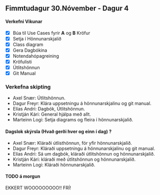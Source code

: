 ## Fimmtudagur 30.Nóvember - Dagur 4

#### Verkefni Vikunar
- [X] Búa til Use Cases fyrir **A** og **B** Kröfur
- [X] Setja í Hönnunarskjalið
- [X] Class diagram
- [X] Gera Dagbókina
- [X] Notendahópagreining
- [X] Kröfulisti
- [X] Útlitshönnun
- [X] Git Manual

### Verkefna skipting
- Axel Snær: Útlitshönnun.
- Dagur Freyr: Klára uppsetningu á hönnunarskjalinu og git manual.
- Elías Andri: Dagbók, Útlitshönnun.
- Kristján Kári: General hjálpa með allt.
- Marteinn Logi: Setja diagrams og fleira í hönnunarskjalið.

#### Dagslok skýrsla (Hvað gerði hver og einn í dag) ?

- Axel Snær: Kláraði útlisthönnun, fór yfir hönnunarskjalið.
- Dagur Freyr: Kláraði uppsetningu á hönnunarskjalinu og git manual.
- Elías Andri: Sá um dagbók, kláraði útlitshönnun og hönnunarskjalið.
- Kristján Kári: kláraði með útlitshönnun og hönnunarskjalið.
- Marteinn Logi: Kláraði hönnunarskjalið.

#### TODO á morgun
EKKERT WOOOOOOOOO!!
FRÍ!
